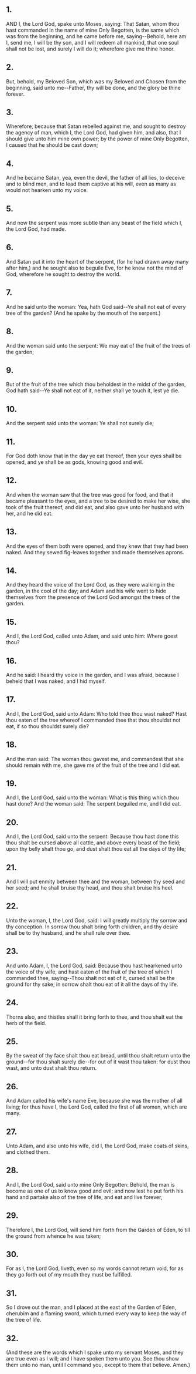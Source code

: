 ## 1.
AND I, the Lord God, spake unto Moses, saying: That Satan, whom thou hast commanded in the name of mine Only Begotten, is the same which was from the beginning, and he came before me, saying--Behold, here am I, send me, I will be thy son, and I will redeem all mankind, that one soul shall not be lost, and surely I will do it; wherefore give me thine honor.
## 2.
But, behold, my Beloved Son, which was my Beloved and Chosen from the beginning, said unto me--Father, thy will be done, and the glory be thine forever.
## 3.
Wherefore, because that Satan rebelled against me, and sought to destroy the agency of man, which I, the Lord God, had given him, and also, that I should give unto him mine own power; by the power of mine Only Begotten, I caused that he should be cast down;
## 4.
And he became Satan, yea, even the devil, the father of all lies, to deceive and to blind men, and to lead them captive at his will, even as many as would not hearken unto my voice.
## 5.
And now the serpent was more subtle than any beast of the field which I, the Lord God, had made.
## 6.
And Satan put it into the heart of the serpent, (for he had drawn away many after him,) and he sought also to beguile Eve, for he knew not the mind of God, wherefore he sought to destroy the world.
## 7.
And he said unto the woman: Yea, hath God said--Ye shall not eat of every tree of the garden? (And he spake by the mouth of the serpent.)
## 8.
And the woman said unto the serpent: We may eat of the fruit of the trees of the garden;
## 9.
But of the fruit of the tree which thou beholdest in the midst of the garden, God hath said--Ye shall not eat of it, neither shall ye touch it, lest ye die.
## 10.
And the serpent said unto the woman: Ye shall not surely die;
## 11.
For God doth know that in the day ye eat thereof, then your eyes shall be opened, and ye shall be as gods, knowing good and evil.
## 12.
And when the woman saw that the tree was good for food, and that it became pleasant to the eyes, and a tree to be desired to make her wise, she took of the fruit thereof, and did eat, and also gave unto her husband with her, and he did eat.
## 13.
And the eyes of them both were opened, and they knew that they had been naked. And they sewed fig-leaves together and made themselves aprons.
## 14.
And they heard the voice of the Lord God, as they were walking in the garden, in the cool of the day; and Adam and his wife went to hide themselves from the presence of the Lord God amongst the trees of the garden.
## 15.
And I, the Lord God, called unto Adam, and said unto him: Where goest thou?
## 16.
And he said: I heard thy voice in the garden, and I was afraid, because I beheld that I was naked, and I hid myself.
## 17.
And I, the Lord God, said unto Adam: Who told thee thou wast naked? Hast thou eaten of the tree whereof I commanded thee that thou shouldst not eat, if so thou shouldst surely die?
## 18.
And the man said: The woman thou gavest me, and commandest that she should remain with me, she gave me of the fruit of the tree and I did eat.
## 19.
And I, the Lord God, said unto the woman: What is this thing which thou hast done? And the woman said: The serpent beguiled me, and I did eat.
## 20.
And I, the Lord God, said unto the serpent: Because thou hast done this thou shalt be cursed above all cattle, and above every beast of the field; upon thy belly shalt thou go, and dust shalt thou eat all the days of thy life;
## 21.
And I will put enmity between thee and the woman, between thy seed and her seed; and he shall bruise thy head, and thou shalt bruise his heel.
## 22.
Unto the woman, I, the Lord God, said: I will greatly multiply thy sorrow and thy conception. In sorrow thou shalt bring forth children, and thy desire shall be to thy husband, and he shall rule over thee.
## 23.
And unto Adam, I, the Lord God, said: Because thou hast hearkened unto the voice of thy wife, and hast eaten of the fruit of the tree of which I commanded thee, saying--Thou shalt not eat of it, cursed shall be the ground for thy sake; in sorrow shalt thou eat of it all the days of thy life.
## 24.
Thorns also, and thistles shall it bring forth to thee, and thou shalt eat the herb of the field.
## 25.
By the sweat of thy face shalt thou eat bread, until thou shalt return unto the ground--for thou shalt surely die--for out of it wast thou taken: for dust thou wast, and unto dust shalt thou return.
## 26.
And Adam called his wife's name Eve, because she was the mother of all living; for thus have I, the Lord God, called the first of all women, which are many.
## 27.
Unto Adam, and also unto his wife, did I, the Lord God, make coats of skins, and clothed them.
## 28.
And I, the Lord God, said unto mine Only Begotten: Behold, the man is become as one of us to know good and evil; and now lest he put forth his hand and partake also of the tree of life, and eat and live forever,
## 29.
Therefore I, the Lord God, will send him forth from the Garden of Eden, to till the ground from whence he was taken;
## 30.
For as I, the Lord God, liveth, even so my words cannot return void, for as they go forth out of my mouth they must be fulfilled.
## 31.
So I drove out the man, and I placed at the east of the Garden of Eden, cherubim and a flaming sword, which turned every way to keep the way of the tree of life.
## 32.
(And these are the words which I spake unto my servant Moses, and they are true even as I will; and I have spoken them unto you. See thou show them unto no man, until I command you, except to them that believe. Amen.)
